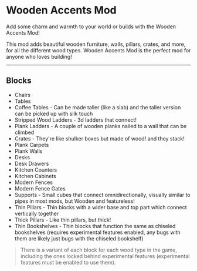# Wooden Accents Mod
Add some charm and warmth to your world or builds with the Wooden Accents Mod!

This mod adds beautiful wooden furniture, walls, pillars, crates, and more, for all the different wood types.
Wooden Accents Mod is the perfect mod for anyone who loves building!

---

## Blocks
* Chairs
* Tables
* Coffee Tables - Can be made taller (like a slab) and the taller version can be picked up with silk touch
* Stripped Wood Ladders - 3d ladders that connect!
* Plank Ladders - A couple of wooden planks nailed to a wall that can be climbed
* Crates - They're like shulker boxes but made of wood! and they stack!
* Plank Carpets
* Plank Walls
* Desks
* Desk Drawers
* Kitchen Counters
* Kitchen Cabinets
* Modern Fences
* Modern Fence Gates
* Supports - Small cubes that connect omnidirectionally, visually similar to pipes in most mods, but Wooden and featureless!
* Thin Pillars - Thin blocks with a wider base and top part which connect vertically together
* Thick Pillars - Like thin pillars, but thick!
* Thin Bookshelves - Thin blocks that function the same as chiseled bookshelves (requires experimental features enabled, any bugs with them are likely just bugs with the chiseled bookshelf)

> There is a variant of each block for each wood type in the game, including the ones locked behind experimental features (experimental features must be enabled to use them).